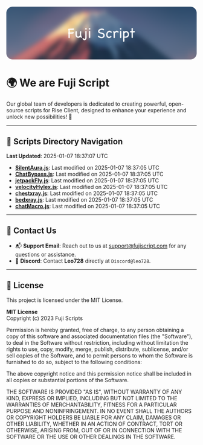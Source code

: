 ![Banner](.github/b.webp)

# 🌍 **We are Fuji Script**

Our global team of developers is dedicated to creating powerful, open-source scripts for Rise Client, designed to enhance your experience and unlock new possibilities! 🌟

---
<!-- SCRIPTS_NAVIGATION_START -->
## 📂 **Scripts Directory Navigation**

**Last Updated**: 2025-01-07 18:37:07 UTC

- **[SilentAura.js](scripts/SilentAura.js)**: Last modified on 2025-01-07 18:37:05 UTC
- **[ChatBypass.js](scripts/ChatBypass.js)**: Last modified on 2025-01-07 18:37:05 UTC
- **[jetpackFly.js](scripts/jetpackFly.js)**: Last modified on 2025-01-07 18:37:05 UTC
- **[velocityHylex.js](scripts/velocityHylex.js)**: Last modified on 2025-01-07 18:37:05 UTC
- **[chestxray.js](scripts/chestxray.js)**: Last modified on 2025-01-07 18:37:05 UTC
- **[bedxray.js](scripts/bedxray.js)**: Last modified on 2025-01-07 18:37:05 UTC
- **[chatMacro.js](scripts/chatMacro.js)**: Last modified on 2025-01-07 18:37:05 UTC

<!-- SCRIPTS_NAVIGATION_END -->

---

## 💬 **Contact Us**  
- 📬 **Support Email**: Reach out to us at [support@fujiscript.com](mailto:support@fujiscript.com) for any questions or assistance.  
- 💬 **Discord**: Contact **Leo728** directly at `Discord@leo728`.

---

## 📜 **License**

This project is licensed under the MIT License.  

**MIT License**  
Copyright (c) 2023 Fuji Scripts  

Permission is hereby granted, free of charge, to any person obtaining a copy of this software and associated documentation files (the "Software"), to deal in the Software without restriction, including without limitation the rights to use, copy, modify, merge, publish, distribute, sublicense, and/or sell copies of the Software, and to permit persons to whom the Software is furnished to do so, subject to the following conditions:  

The above copyright notice and this permission notice shall be included in all copies or substantial portions of the Software.  

THE SOFTWARE IS PROVIDED "AS IS", WITHOUT WARRANTY OF ANY KIND, EXPRESS OR IMPLIED, INCLUDING BUT NOT LIMITED TO THE WARRANTIES OF MERCHANTABILITY, FITNESS FOR A PARTICULAR PURPOSE AND NONINFRINGEMENT. IN NO EVENT SHALL THE AUTHORS OR COPYRIGHT HOLDERS BE LIABLE FOR ANY CLAIM, DAMAGES OR OTHER LIABILITY, WHETHER IN AN ACTION OF CONTRACT, TORT OR OTHERWISE, ARISING FROM, OUT OF OR IN CONNECTION WITH THE SOFTWARE OR THE USE OR OTHER DEALINGS IN THE SOFTWARE.  
